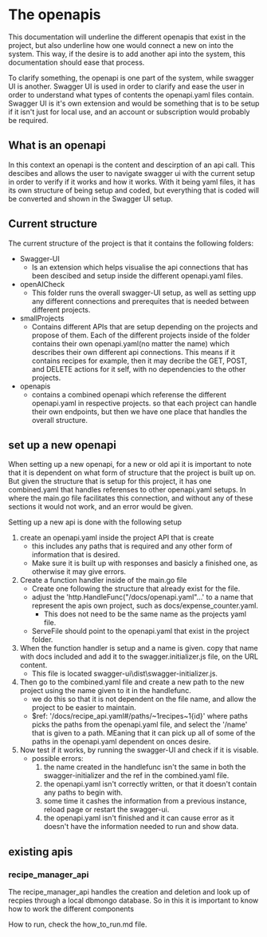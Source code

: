 # The openapis

This documentation will underline the different openapis that exist in the project, but also underline how one would connect a new on into the system. This way, if the desire is to add another api into the system, this documentation should ease that process.

To clarify something, the openapi is one part of the system, while swagger UI is another. Swagger UI is used in order to clarify and ease the user in order to understand what types of contents the openapi.yaml files contain. Swagger UI is it's own extension and would be something that is to be setup if it isn't just for local use, and an account or subscription would probably be required.

## What is an openapi

In this context an openapi is the content and descirption of an api call. This descibes and allows the user to navigate swagger ui with the current setup in order to verify if it works and how it works. With it being yaml files, it has its own structure of being setup and coded, but everything that is coded will be converted and shown in the Swagger UI setup.

## Current structure

The current structure of the project is that it contains the following folders:
* Swagger-UI
    * Is an extension which helps visualise the api connections that has been descibed and setup inside the different openapi.yaml files.
* openAICheck
    * This folder runs the overall swagger-UI setup, as well as setting upp any different connections and prerequites that is needed between different projects.
* smallProjects
    * Contains different APIs that are setup depending on the projects and propose of them. Each of the different projects inside of the folder contains their own openapi.yaml(no matter the name) which describes their own different api connections. This means if it contains recipes for example, then it may decribe the GET, POST, and DELETE actions for it self, with no dependencies to the other projects.
* openapis
    * contains a combined openapi which referense the different openapi.yaml in respective projects. so that each project can handle their own endpoints, but then we have one place that handles the overall structure.

## set up a new openapi

When setting up a new openapi, for a new or old api it is important to note that it is dependent on what form of structure that the project is built up on. But given the structure that is setup for this project, it has one combined.yaml that handles referenses to other openapi.yaml setups. In where the main.go file facilitates this connection, and without any of these sections it would not work, and an error would be given. 

Setting up a new api is done with the following setup
1. create an openapi.yaml inside the project API that is create
    - this includes any paths that is required and any other form of information that is desired.
    - Make sure it is built up with responses and basicly a finished one, as otherwise it may give errors.
2. Create a function handler inside of the main.go file
    - Create one following the structure that already exist for the file.
    - adjust the 'http.HandleFunc("/docs/openapi.yaml"...' to a name that represent the apis own project, such as docs/expense_counter.yaml. 
        - This does not need to be the same name as the projects yaml file.
    - ServeFile should point to the openapi.yaml that exist in the project folder.
3. When the function handler is setup and a name is given. copy that name with docs included and add it to the swagger.initializer.js file, on the URL content.
    - This file is located swagger-ui\dist\swagger-initializer.js.
4. Then go to the combined.yaml file and create a new path to the new project using the name given to it in the handlefunc. 
    - we do this so that it is not dependent on the file name, and allow the project to be easier to maintain.
    - $ref: '/docs/recipe_api.yaml#/paths/~1recipes~1{id}' where paths picks the paths from the openapi.yaml file, and select the '/name' that is given to a path. MEaning that it can pick up all of some of the paths in the openapi.yaml dependent on onces desire.
5. Now test if it works, by running the swagger-UI and check if it is visable.
    - possible errors: 
        1. the name created in the handlefunc isn't the same in both the swagger-initializer and the ref in the combined.yaml file.
        2. the openapi.yaml isn't correctly written, or that it doesn't contain any paths to begin with.
        3. some time it cashes the information from a previous instance, reload page or restart the swagger-ui.
        4. the openapi.yaml isn't finished and it can cause error as it doesn't have the information needed to run and show data.

## existing apis

### recipe_manager_api

The recipe_manager_api handles the creation and deletion and look up of recpies through a local dbmongo database. So in this it is important to know how to work the different components

How to run, check the how_to_run.md file.
